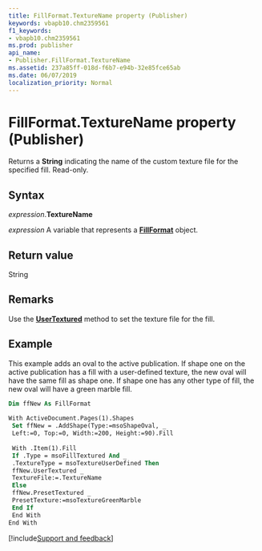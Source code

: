 ```yaml
---
title: FillFormat.TextureName property (Publisher)
keywords: vbapb10.chm2359561
f1_keywords:
- vbapb10.chm2359561
ms.prod: publisher
api_name:
- Publisher.FillFormat.TextureName
ms.assetid: 237a85ff-018d-f6b7-e94b-32e85fce65ab
ms.date: 06/07/2019
localization_priority: Normal
---
```



# FillFormat.TextureName property (Publisher)

Returns a **String** indicating the name of the custom texture file for the specified fill. Read-only.


## Syntax

_expression_.**TextureName**

_expression_ A variable that represents a **[FillFormat](publisher.fillformat.md)** object.


## Return value

String


## Remarks

Use the **[UserTextured](Publisher.FillFormat.UserTextured.md)** method to set the texture file for the fill.


## Example

This example adds an oval to the active publication. If shape one on the active publication has a fill with a user-defined texture, the new oval will have the same fill as shape one. If shape one has any other type of fill, the new oval will have a green marble fill.

```vb
Dim ffNew As FillFormat 
 
With ActiveDocument.Pages(1).Shapes 
 Set ffNew = .AddShape(Type:=msoShapeOval, _ 
 Left:=0, Top:=0, Width:=200, Height:=90).Fill 
 
 With .Item(1).Fill 
 If .Type = msoFillTextured And _ 
 .TextureType = msoTextureUserDefined Then 
 ffNew.UserTextured _ 
 TextureFile:=.TextureName 
 Else 
 ffNew.PresetTextured _ 
 PresetTexture:=msoTextureGreenMarble 
 End If 
 End With 
End With 

```

[!include[Support and feedback](~/includes/feedback-boilerplate.md)]